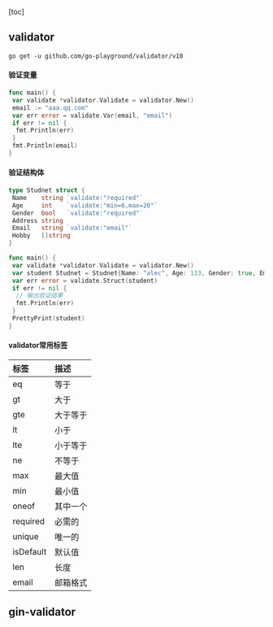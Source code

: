 [toc]

## validator

```shell
go get -u github.com/go-playground/validator/v10
```

#### 验证变量

```go
func main() {
 var validate *validator.Validate = validator.New()
 email := "aaa.qq.com"
 var err error = validate.Var(email, "email")
 if err != nil {
  fmt.Println(err)
 }
 fmt.Println(email)
}
```

#### 验证结构体

```go
type Studnet struct {
 Name    string `validate:"required"`
 Age     int    `validate:"min=6,max=20"`
 Gender  bool   `validate:"required"`
 Address string
 Email   string `validate:"email"`
 Hobby   []string
}

func main() {
 var validate *validator.Validate = validator.New()
 var student Studnet = Studnet{Name: "alec", Age: 133, Gender: true, Email: "aaa@qq.com"}
 var err error = validate.Struct(student)
 if err != nil {
  // 输出验证结果
  fmt.Println(err)
 }
 PrettyPrint(student)
}
```

#### validator常用标签

| 标签      | 描述     |
| :-------- | :------- |
| eq        | 等于     |
| gt        | 大于     |
| gte       | 大于等于 |
| lt        | 小于     |
| lte       | 小于等于 |
| ne        | 不等于   |
| max       | 最大值   |
| min       | 最小值   |
| oneof     | 其中一个 |
| required  | 必需的   |
| unique    | 唯一的   |
| isDefault | 默认值   |
| len       | 长度     |
| email     | 邮箱格式 |

## gin-validator

